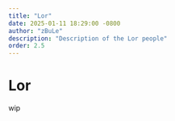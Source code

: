 ```yaml
---
title: "Lor"
date: 2025-01-11 18:29:00 -0800
author: "zBuLe"
description: "Description of the Lor people"
order: 2.5
---
```


# Lor

wip
